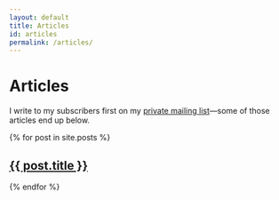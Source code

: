 ```yaml
---
layout: default
title: Articles
id: articles
permalink: /articles/
---
```


# Articles

I write to my subscribers first on my [private mailing list](/signup/)&mdash;some of those articles end up below.

<div>
{% for post in site.posts %}
	<div class="articleList-article">
		<h2 class="articleList-articleTitle"><a href="{{ post.url }}">{{ post.title }}</a></h2>
		<!-- {% include articleMeta.html date=post.date cont=post.content %} -->
	</div>
{% endfor %}
</div>